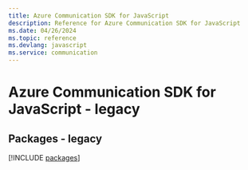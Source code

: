 ```yaml
---
title: Azure Communication SDK for JavaScript
description: Reference for Azure Communication SDK for JavaScript
ms.date: 04/26/2024
ms.topic: reference
ms.devlang: javascript
ms.service: communication
---
```

# Azure Communication SDK for JavaScript - legacy
## Packages - legacy
[!INCLUDE [packages](communication-index.md)]